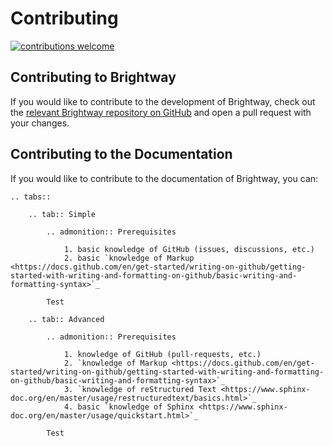 # Contributing

[![contributions welcome](https://img.shields.io/badge/Contributions-Welcome-brightgreen.svg?style=flat&logo=GitHub)](https://github.com/brightway-lca/brightway-documentation)

## Contributing to Brightway

If you would like to contribute to the development of Brightway, check out the [relevant Brightway repository on GitHub](https://github.com/brightway-lca) and open a pull request with your changes.

## Contributing to the Documentation

If you would like to contribute to the documentation of Brightway, you can:

```{eval-rst}
.. tabs::

    .. tab:: Simple

        .. admonition:: Prerequisites

            1. basic knowledge of GitHub (issues, discussions, etc.)
            2. basic `knowledge of Markup <https://docs.github.com/en/get-started/writing-on-github/getting-started-with-writing-and-formatting-on-github/basic-writing-and-formatting-syntax>`_

        Test

    .. tab:: Advanced

        .. admonition:: Prerequisites

            1. knowledge of GitHub (pull-requests, etc.)
            2. `knowledge of Markup <https://docs.github.com/en/get-started/writing-on-github/getting-started-with-writing-and-formatting-on-github/basic-writing-and-formatting-syntax>`_
            3. `knowledge of reStructured Text <https://www.sphinx-doc.org/en/master/usage/restructuredtext/basics.html>`_
            4. basic `knowledge of Sphinx <https://www.sphinx-doc.org/en/master/usage/quickstart.html>`_

        Test

        
```
